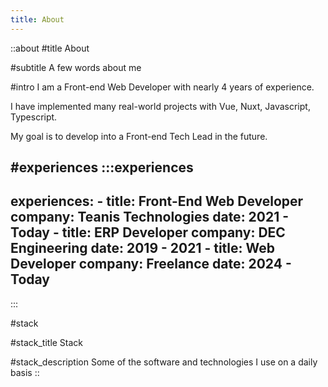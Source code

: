 ```yaml
---
title: About
---
```


::about
#title
About

#subtitle
A few words about me

#intro
I am a Front-end Web Developer with nearly 4 years of experience.

I have implemented many real-world projects with Vue, Nuxt, Javascript, Typescript.

My goal is to develop into a Front-end Tech Lead in the future.

#experiences
  :::experiences
  ---
  experiences:
    - title: Front-End Web Developer
      company: Teanis Technologies
      date: 2021 - Today
    - title: ERP Developer
      company: DEC Engineering
      date: 2019 - 2021
    - title: Web Developer
      company: Freelance
      date: 2024 - Today
  ---
  :::

#stack

#stack_title
Stack

#stack_description
Some of the software and technologies I use on a daily basis
::
